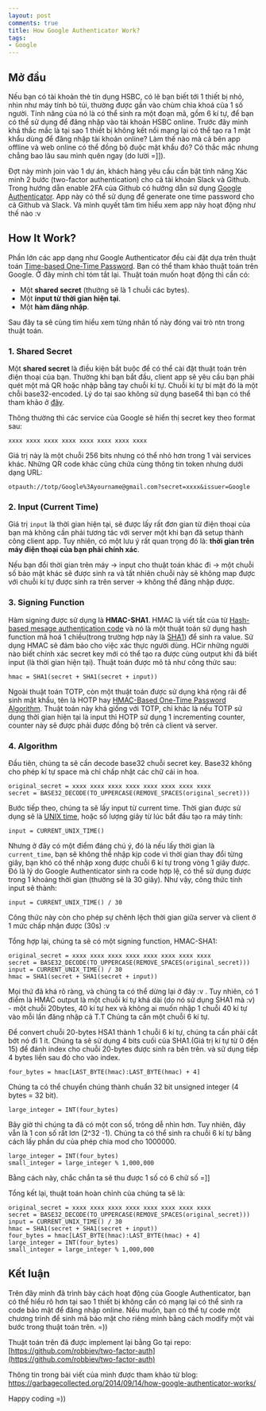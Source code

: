 ```yaml
---
layout: post
comments: true
title: How Google Authenticator Work?
tags:
- Google
---
```


## Mở đầu
Nếu bạn có tài khoản thẻ tín dụng HSBC, có lẽ bạn biết tới 1 thiết bị nhỏ, nhìn như máy tính bỏ túi, thường được gắn vào chùm chìa khoá của 1 số người. Tính năng của nó là có thể sinh ra một đoạn mã, gồm 6 kí tự, để bạn có thể sử dụng để đăng nhập vào tài khoản HSBC online. Trước đây mình khá thắc mắc là tại sao 1 thiết bị không kết nối mạng lại có thể tạo ra 1 mật khẩu dùng để đăng nhập tài khoản online? Làm thế nào mà cả bên app offline và web online có thể đồng bộ đuộc mật khẩu đó? Có thắc mắc nhưng chẳng bao lâu sau mình quên ngay (do lười =]]).

Đợt này mình join vào 1 dự án, khách hàng yêu cầu cần bật tính năng Xác minh 2 bước (two-factor authentication) cho cả tài khoản Slack và Github. Trong hướng dẫn enable 2FA của Github có hướng dẫn sử dụng [Google Authenticator](https://play.google.com/store/apps/details?id=com.google.android.apps.authenticator2&hl=vi). App này có thể sử dụng để generate one time password cho cả Github và Slack. Và mình quyết tâm tìm hiểu xem app này hoạt động như thế nào :v 

## How It Work?
Phần lớn các app dạng như Google Authenticator đều cài đặt dựa trên thuật toán [Time-based One-Time Password](https://en.wikipedia.org/wiki/Time-based_One-time_Password_Algorithm). Bạn có thể tham khảo thuật toán trên Google. Ở đây mình chỉ tóm tắt lại. Thuật toán muốn hoạt động thì cần có: 

* Một **shared secret** (thường sẽ là 1 chuỗi các bytes).
* Một **input từ thời gian hiện tại**.
* Một **hàm đăng nhập**.

Sau đây ta sẽ cùng tìm hiểu xem từng nhân tố này đóng vai trò ntn trong thuật toán.

### 1. Shared Secret
Một **shared secret** là điều kiện bắt buộc để có thể cài đặt thuật toán trên điện thoại của bạn. Thường khi bạn bắt đầu, client app sẽ yêu cầu bạn phải quét một mã QR hoặc nhập bằng tay chuỗi kí tự. Chuỗi kí tự bí mật đó là một chỗi base32-encoded. Lý do tại sao không sử dụng base64 thì bạn có thể tham khảo ở [đây](https://en.wikipedia.org/wiki/Base32#Advantages).

Thông thường thì các service của Google sẽ hiển thị secret key theo format sau:
```
xxxx xxxx xxxx xxxx xxxx xxxx xxxx xxxx
```

Giá trị này là một chuỗi 256 bits nhưng có thể nhỏ hơn trong 1 vài services khác. Những QR code khác cũng chứa cùng thông tin token nhưng dưới dạng URL:

```
otpauth://totp/Google%3Ayourname@gmail.com?secret=xxxx&issuer=Google
```

### 2. Input (Current Time)
Giá trị `input` là thời gian hiện tại, sẽ được lấy rất đơn gian từ điện thoại của bạn mà không cần phải tương tác với server một khi bạn đã setup thành công client app. Tuy nhiên, có một lưu ý rất quan trọng đó là: **thời gian trên máy điện thoại của bạn phải chính xác**. 

Nếu bạn đổi thời gian trên máy -> input cho thuật toán khác đi -> một chuỗi số bảo mật khác sẽ được sinh ra và tất nhiên chuỗi này sẽ không map được với chuỗi kí tự được sinh ra trên server -> không thể đăng nhập được.

### 3. Signing Function
Hàm signing được sử dụng là **HMAC-SHA1**. HMAC là viết tắt của từ [Hash-based mesage authentication code](https://en.wikipedia.org/wiki/Hash-based_message_authentication_code) và nó là một thuật toán sử dụng hash function mã hoá 1 chiều(trong trường hợp này là [SHA1](https://en.wikipedia.org/wiki/SHA-1)) để sinh ra value. Sử dụng HMAC sẽ đảm bảo cho việc xác thực người dùng. HCir những người nào biết chính xác secret key mới có thể tạo ra được cùng output khi đã biết input (là thời gian hiện tại). Thuật toán được mô tả như công thức sau:

```
hmac = SHA1(secret + SHA1(secret + input))
```
Ngoài thuật toán TOTP, còn một thuật toán được sử dụng khá rộng rãi để sinh mật khẩu, tên là HOTP hay [HMAC-Based One-Time Password Algorithm](https://tools.ietf.org/html/rfc4226). Thuật toán này khá giống với TOTP, chỉ khác là nếu TOTP sử dụng thời gian hiện tại là input thì HOTP sử dụng 1 incrementing counter, counter này sẽ được phải được đồng bộ trên cả client và server.

### 4. Algorithm
Đầu tiên, chúng ta sẽ cần decode base32 chuỗi secret key. Base32 không cho phép kí tự space mà chỉ chấp nhật các chữ cái in hoa. 

```
original_secret = xxxx xxxx xxxx xxxx xxxx xxxx xxxx xxxx
secret = BASE32_DECODE(TO_UPPERCASE(REMOVE_SPACES(original_secret)))
```

Bước tiếp theo, chúng ta sẽ lấy input từ current time. Thời gian được sử dụng sẽ là [UNIX time](https://en.wikipedia.org/wiki/Unix_time), hoặc số lượng giây từ lúc bắt đầu tạo ra máy tính:

```
input = CURRENT_UNIX_TIME()
```

Nhưng ở đây có một điểm đáng chú ý, đó là nếu lấy thời gian là `current_time`, bạn sẽ không thể nhập kịp code vì thời gian thay đổi từng giây, bạn khó có thể nhập xong được chuỗi 6 kí tự trong vòng 1 giây được. Đó là lý do Google Authenticator sinh ra code hợp lệ, có thể sử dụng được trong 1 khoảng thời gian (thường sẽ là 30 giây). Như vậy, công thức tính input sẽ thành: 

```
input = CURRENT_UNIX_TIME() / 30
```

Công thức này còn cho phép sự chênh lệch thời gian giữa server và client ở 1 mức chấp nhận được (30s) :v

Tổng hợp lại, chúng ta sẽ có một signing function, HMAC-SHA1:

```
original_secret = xxxx xxxx xxxx xxxx xxxx xxxx xxxx xxxx
secret = BASE32_DECODE(TO_UPPERCASE(REMOVE_SPACES(original_secret)))
input = CURRENT_UNIX_TIME() / 30
hmac = SHA1(secret + SHA1(secret + input))
```

Mọi thứ đã khá rõ ràng, và chúng ta có thể dừng lại ở đây :v . Tuy nhiên, có 1 điểm là HMAC output là một chuỗi kí tự khá dài (do nó sử dụng SHA1 mà :v) - một chuỗi 20bytes, 40 kí tự hex và không ai muốn nhập 1 chuỗi 40 kí tự vào mỗi lần đăng nhập cả T.T Chúng ta cần một chuỗi 6 kí tự.

Để convert chuỗi 20-bytes HSA1 thành 1 chuỗi 6 kí tự, chúng ta cần phải cắt bớt nó đi 1 ít. Chúng ta sẽ sử dụng 4 bits cuối của SHA1.(Giá trị kí tự từ 0 đến 15) để đánh index cho chuỗi 20-bytes được sinh ra bên trên. và sử dụng tiếp 4 bytes liền sau đó cho vào index. 

```
four_bytes = hmac[LAST_BYTE(hmac):LAST_BYTE(hmac) + 4]
```

Chúng ta có thể chuyển chúng thành chuẩn 32 bit unsigned integer (4 bytes = 32 bit).

```
large_integer = INT(four_bytes)
```

Bây giờ thì chúng ta đã có một con số, trông dễ nhìn hơn. Tuy nhiên, đây vẫn là 1 con số rất lơn (2^32 -1). Chúng ta có thể sinh ra chuỗi 6 kí tự bằng cách lấy phần dư của phép chia mod cho 1000000.

```
large_integer = INT(four_bytes)
small_integer = large_integer % 1,000,000
```

Bằng cách này, chắc chắn ta sẽ thu được 1 số có 6 chữ số =]]

Tổng kết lại, thuật toán hoàn chỉnh của chúng ta sẽ là: 

```
original_secret = xxxx xxxx xxxx xxxx xxxx xxxx xxxx xxxx
secret = BASE32_DECODE(TO_UPPERCASE(REMOVE_SPACES(original_secret)))
input = CURRENT_UNIX_TIME() / 30
hmac = SHA1(secret + SHA1(secret + input))
four_bytes = hmac[LAST_BYTE(hmac):LAST_BYTE(hmac) + 4]
large_integer = INT(four_bytes)
small_integer = large_integer % 1,000,000
```

## Kết luận
Trên đây mình đã trình bày cách hoạt động của Google Authenticator, bạn có thể hiểu rõ hơn tại sao 1 thiết bị không cần có mạng lại có thể sinh ra code bảo mật để đăng nhập online. Nếu muốn, bạn có thể tự code một chương trình để sinh mã bảo mật cho riêng mình bằng cách modify một vài bước trong thuật toán trên. =))

Thuật toán trên đã được implement lại bằng Go tại repo: [https://github.com/robbiev/two-factor-auth](https://github.com/robbiev/two-factor-auth)

Thông tin trong bài viết của mình được tham khảo từ blog: https://garbagecollected.org/2014/09/14/how-google-authenticator-works/

Happy coding =))













